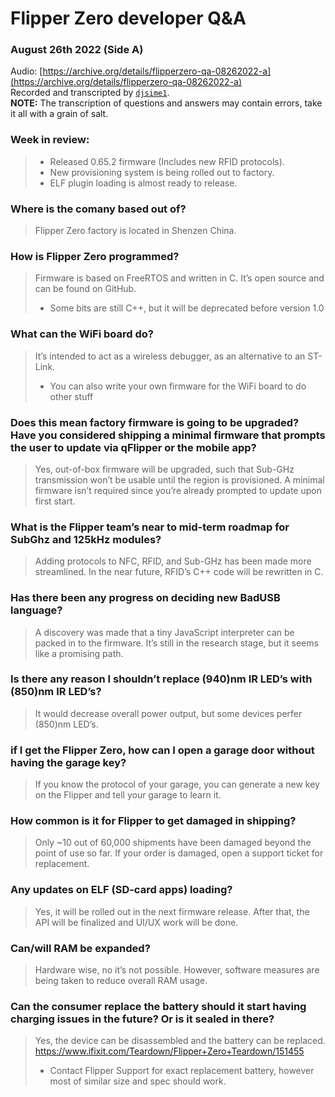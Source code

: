 # Flipper Zero developer Q&A
### August 26th 2022 (Side A)

Audio: [https://archive.org/details/flipperzero-qa-08262022-a](https://archive.org/details/flipperzero-qa-08262022-a)  
Recorded and transcripted by [`djsime1`](https://dj.je).  
**NOTE:** The transcription of questions and answers may contain errors, take it all with a grain of salt.

### Week in review:
> - Released 0.65.2 firmware (Includes new RFID protocols).
> - New provisioning system is being rolled out to factory.
> - ELF plugin loading is almost ready to release.

### Where is the comany based out of?
> Flipper Zero factory is located in Shenzen China.

### How is Flipper Zero programmed?
> Firmware is based on FreeRTOS and written in C. It’s open source and can be found on GitHub.
> - Some bits are still C++, but it will be deprecated before version 1.0

### What can the WiFi board do?
> It’s intended to act as a wireless debugger, as an alternative to an ST-Link.
> - You can also write your own firmware for the WiFi board to do other stuff

### Does this mean factory firmware is going to be upgraded? Have you considered shipping a minimal firmware that prompts the user to update via qFlipper or the mobile app?
> Yes, out-of-box firmware will be upgraded, such that Sub-GHz transmission won’t be usable until the region is provisioned. A minimal firmware isn’t required since you’re already prompted to update upon first start.

### What is the Flipper team’s near to mid-term roadmap for SubGhz and 125kHz modules?
> Adding protocols to NFC, RFID, and Sub-GHz has been made more streamlined. In the near future, RFID’s C++ code will be rewritten in C.

### Has there been any progress on deciding new BadUSB language?
> A discovery was made that a tiny JavaScript interpreter can be packed in to the firmware. It’s still in the research stage, but it seems like a promising path.

### Is there any reason I shouldn’t replace (940)nm IR LED’s with (850)nm IR LED’s?
> It would decrease overall power output, but some devices perfer (850)nm LED’s.

### if I get the Flipper Zero, how can I open a garage door without having the garage key?
> If you know the protocol of your garage, you can generate a new key on the Flipper and tell your garage to learn it.

### How common is it for Flipper to get damaged in shipping?
> Only ~10 out of 60,000 shipments have been damaged beyond the point of use so far. If your order is damaged, open a support ticket for replacement.

### Any updates on ELF (SD-card apps) loading?
> Yes, it will be rolled out in the next firmware release. After that, the API will be finalized and UI/UX work will be done.

### Can/will RAM be expanded?
> Hardware wise, no it’s not possible. However, software measures are being taken to reduce overall RAM usage.

### Can the consumer replace the battery should it start having charging issues in the future? Or is it sealed in there?
> Yes, the device can be disassembled and the battery can be replaced. https://www.ifixit.com/Teardown/Flipper+Zero+Teardown/151455
> - Contact Flipper Support for exact replacement battery, however most of similar size and spec should work.
